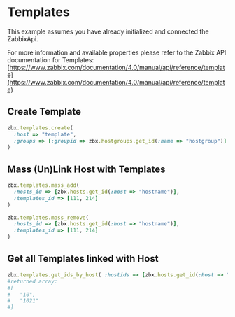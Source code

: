 # Templates

This example assumes you have already initialized and connected the ZabbixApi.

For more information and available properties please refer to the Zabbix API documentation for Templates:
[https://www.zabbix.com/documentation/4.0/manual/api/reference/template](https://www.zabbix.com/documentation/4.0/manual/api/reference/template)

## Create Template
```ruby
zbx.templates.create(
  :host => "template",
  :groups => [:groupid => zbx.hostgroups.get_id(:name => "hostgroup")]
)
```

## Mass (Un)Link Host with Templates
```ruby
zbx.templates.mass_add(
  :hosts_id => [zbx.hosts.get_id(:host => "hostname")],
  :templates_id => [111, 214]
)

zbx.templates.mass_remove(
  :hosts_id => [zbx.hosts.get_id(:host => "hostname")],
  :templates_id => [111, 214]
)
```

## Get all Templates linked with Host
```ruby
zbx.templates.get_ids_by_host( :hostids => [zbx.hosts.get_id(:host => "hostname")] )
#returned array:
#[
#   "10",
#   "1021"
#]
```
